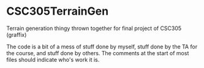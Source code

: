 # CSC305TerrainGen
Terrain generation thingy thrown together for final project of CSC305 (graffix)

The code is a bit of a mess of stuff done by myself, stuff done by the TA for the course, and stuff done by others. The comments at the start of most files should indicate who's work it is.
